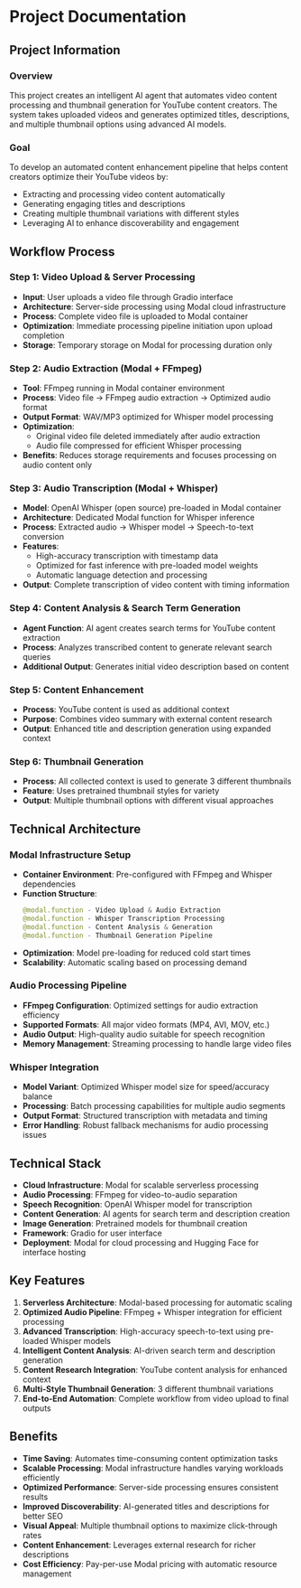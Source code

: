 # Project Documentation

## Project Information

### Overview
This project creates an intelligent AI agent that automates video content processing and thumbnail generation for YouTube content creators. The system takes uploaded videos and generates optimized titles, descriptions, and multiple thumbnail options using advanced AI models.

### Goal
To develop an automated content enhancement pipeline that helps content creators optimize their YouTube videos by:
- Extracting and processing video content automatically
- Generating engaging titles and descriptions
- Creating multiple thumbnail variations with different styles
- Leveraging AI to enhance discoverability and engagement

## Workflow Process

### Step 1: Video Upload & Server Processing
- **Input**: User uploads a video file through Gradio interface
- **Architecture**: Server-side processing using Modal cloud infrastructure
- **Process**: Complete video file is uploaded to Modal container
- **Optimization**: Immediate processing pipeline initiation upon upload completion
- **Storage**: Temporary storage on Modal for processing duration only

### Step 2: Audio Extraction (Modal + FFmpeg)
- **Tool**: FFmpeg running in Modal container environment
- **Process**: Video file → FFmpeg audio extraction → Optimized audio format
- **Output Format**: WAV/MP3 optimized for Whisper model processing
- **Optimization**: 
  - Original video file deleted immediately after audio extraction
  - Audio file compressed for efficient Whisper processing
- **Benefits**: Reduces storage requirements and focuses processing on audio content only

### Step 3: Audio Transcription (Modal + Whisper)
- **Model**: OpenAI Whisper (open source) pre-loaded in Modal container
- **Architecture**: Dedicated Modal function for Whisper inference
- **Process**: Extracted audio → Whisper model → Speech-to-text conversion
- **Features**:
  - High-accuracy transcription with timestamp data
  - Optimized for fast inference with pre-loaded model weights
  - Automatic language detection and processing
- **Output**: Complete transcription of video content with timing information

### Step 4: Content Analysis & Search Term Generation
- **Agent Function**: AI agent creates search terms for YouTube content extraction
- **Process**: Analyzes transcribed content to generate relevant search queries
- **Additional Output**: Generates initial video description based on content

### Step 5: Content Enhancement
- **Process**: YouTube content is used as additional context
- **Purpose**: Combines video summary with external content research
- **Output**: Enhanced title and description generation using expanded context

### Step 6: Thumbnail Generation
- **Process**: All collected context is used to generate 3 different thumbnails
- **Feature**: Uses pretrained thumbnail styles for variety
- **Output**: Multiple thumbnail options with different visual approaches

## Technical Architecture

### Modal Infrastructure Setup
- **Container Environment**: Pre-configured with FFmpeg and Whisper dependencies
- **Function Structure**:
  ```python
  @modal.function - Video Upload & Audio Extraction
  @modal.function - Whisper Transcription Processing
  @modal.function - Content Analysis & Generation
  @modal.function - Thumbnail Generation Pipeline
  ```
- **Optimization**: Model pre-loading for reduced cold start times
- **Scalability**: Automatic scaling based on processing demand

### Audio Processing Pipeline
- **FFmpeg Configuration**: Optimized settings for audio extraction efficiency
- **Supported Formats**: All major video formats (MP4, AVI, MOV, etc.)
- **Audio Output**: High-quality audio suitable for speech recognition
- **Memory Management**: Streaming processing to handle large video files

### Whisper Integration
- **Model Variant**: Optimized Whisper model size for speed/accuracy balance
- **Processing**: Batch processing capabilities for multiple audio segments
- **Output Format**: Structured transcription with metadata and timing
- **Error Handling**: Robust fallback mechanisms for audio processing issues

## Technical Stack
- **Cloud Infrastructure**: Modal for scalable serverless processing
- **Audio Processing**: FFmpeg for video-to-audio separation
- **Speech Recognition**: OpenAI Whisper model for transcription
- **Content Generation**: AI agents for search term and description creation
- **Image Generation**: Pretrained models for thumbnail creation
- **Framework**: Gradio for user interface
- **Deployment**: Modal for cloud processing and Hugging Face for interface hosting

## Key Features
1. **Serverless Architecture**: Modal-based processing for automatic scaling
2. **Optimized Audio Pipeline**: FFmpeg + Whisper integration for efficient processing
3. **Advanced Transcription**: High-accuracy speech-to-text using pre-loaded Whisper models
4. **Intelligent Content Analysis**: AI-driven search term and description generation
5. **Content Research Integration**: YouTube content analysis for enhanced context
6. **Multi-Style Thumbnail Generation**: 3 different thumbnail variations
7. **End-to-End Automation**: Complete workflow from video upload to final outputs

## Benefits
- **Time Saving**: Automates time-consuming content optimization tasks
- **Scalable Processing**: Modal infrastructure handles varying workloads efficiently
- **Optimized Performance**: Server-side processing ensures consistent results
- **Improved Discoverability**: AI-generated titles and descriptions for better SEO
- **Visual Appeal**: Multiple thumbnail options to maximize click-through rates
- **Content Enhancement**: Leverages external research for richer descriptions
- **Cost Efficiency**: Pay-per-use Modal pricing with automatic resource management 